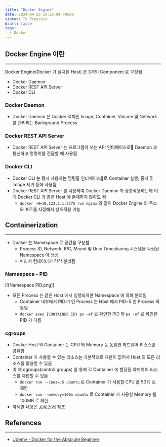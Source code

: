 ```yaml
---
title: "Docker Engine"
date: 2024-04-25 15:26:04 +0800
status: In Progress
draft: false
tags:
  - Docker
---
```

## Docker Engine 이란
---
Docker Engine(Docker 가 설치된 Host) 은 3개의 Component 로 구성됨
- Docker Daemon
- Docker REST API Server
- Docker CLI

### Docker Daemon
- Docker Daemon 은 Docker 객체인 Image, Container, Volume 및 Network 를 관리하는 Background Process

### Docker REST API Server
- Docker REST API Server 는 프로그램이 쓰는 API 인터페이스로 Daemon 과 통신하고 명령어를 전달할 때 사용됨

### Docker CLI
- Docker CLI 는 평시 사용하는 명령줄 인터페이스로 Container 실행, 중지 및 Image 제거 등에 사용됨
- Docker REST API Server 를 사용하여 Docker Daemon 과 상호작용하는데 이 때 Docker CLI 가 같은 Host 에 존재하지 않아도 됨
	- `docker -H=10.123.2.1:2375 run nginx` 와 같이 Docker Engine 의 주소와 포트를 지정해서 상호작용 가능

## Containerization
---
- Docker 는 Namespace 로 공간을 구분함
	- Process ID, Network, IPC, Mount 및 Unix Timesharing 시스템을 독립된 Namespace 에 생성
	- 따라서 컨테이너가 각각 분리됨

### Namespace - PID
![[Namespace PID.png]]
- 모든 Process 는 같은 Host 에서 실행되지만 Namespace 에 의해 분리됨
	- Container 내부에서 PID=1 인 Process 는 Host 에서 PID=5 인 Process 와 동일
	- `docker exec {CONTAINER ID} ps -ef` 로 확인한 PID 와 `ps -ef` 로 확인한 PID 가 다름

### cgroups
- Docker Host 와 Container 는 CPU 와 Memory 등 동일한 하드웨어 리소스를 공유함
- Container 가 사용할 수 있는 리소스는 기본적으로 제한이 없어서 Host 의 모든 리소스를 활용할 수 있음
- 이 때 cgroups(control groups) 를 통해 각 Container 에  할당된 하드웨어 리소스를 제한할 수 있음
	- `docker run --cpus=.5 ubuntu` 로 Container 가 사용할 CPU 를 50% 로 제한
	- `docker run --memory=100m ubuntu` 로 Container 가 사용할 Memory 를 100MB 로 제한
- 자세한 내용은 [공식 문서](https://docs.docker.com/config/containers/resource_constraints/) 참조

## References
---
- [Udemy - Docker for the Absolute Beginner](https://www.udemy.com/course/learn-docker/)
